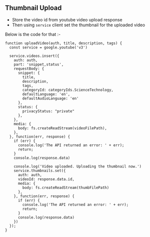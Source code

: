 ## Thumbnail Upload

 - Store the video id from youtube video upload response
 - Then using `service` client set the thumbnail for the uploaded video

Below is the code for that :- 
```
function uploadVideo(auth, title, description, tags) {
  const service = google.youtube('v3')

  service.videos.insert({
    auth: auth,
    part: 'snippet,status',
    requestBody: {
      snippet: {
        title,
        description,
        tags,
        categoryId: categoryIds.ScienceTechnology,
        defaultLanguage: 'en',
        defaultAudioLanguage: 'en'
      },
      status: {
        privacyStatus: "private"
      },
    },
    media: {
      body: fs.createReadStream(videoFilePath),
    },
  }, function(err, response) {
    if (err) {
      console.log('The API returned an error: ' + err);
      return;
    }
    console.log(response.data)

    console.log('Video uploaded. Uploading the thumbnail now.')
    service.thumbnails.set({
      auth: auth,
      videoId: response.data.id,
      media: {
        body: fs.createReadStream(thumbFilePath)
      },
    }, function(err, response) {
      if (err) {
        console.log('The API returned an error: ' + err);
        return;
      }
      console.log(response.data)
    })
  });
}
```